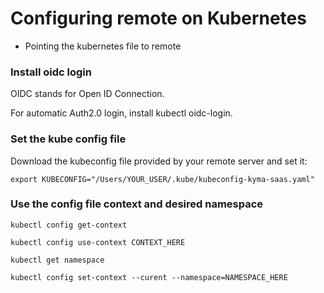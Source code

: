# Configuring remote on Kubernetes

- Pointing the kubernetes file to remote

### Install oidc login

OIDC stands for Open ID Connection.

For automatic Auth2.0 login, install kubectl oidc-login.

### Set the kube config file 

Download the kubeconfig file provided by your remote server and set it:

```
export KUBECONFIG="/Users/YOUR_USER/.kube/kubeconfig-kyma-saas.yaml"
```

### Use the config file context and desired namespace

```
kubectl config get-context

kubectl config use-context CONTEXT_HERE

kubectl get namespace

kubectl config set-context --curent --namespace=NAMESPACE_HERE
```

